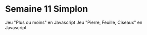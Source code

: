 # Semaine 11 Simplon
Jeu "Plus ou moins" en Javascript
Jeu "Pierre, Feuille, Ciseaux" en Javascript
